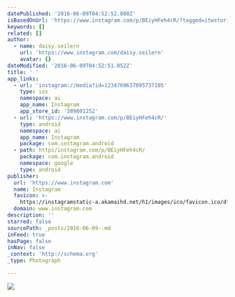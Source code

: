 ```yaml
---
datePublished: '2016-06-09T04:52:52.800Z'
isBasedOnUrl: 'https://www.instagram.com/p/BEiyHFeh4cR/?tagged=itwstories'
keywords: []
related: []
author:
  - name: daisy.seilern
    url: 'https://www.instagram.com/daisy.seilern'
    avatar: {}
dateModified: '2016-06-09T04:52:51.052Z'
title: ' '
app_links:
  - url: 'instagram://media?id=1234769637095737105'
    type: ios
    namespace: ai
    app_name: Instagram
    app_store_id: '389801252'
  - url: 'https://www.instagram.com/p/BEiyHFeh4cR/'
    type: android
    namespace: ai
    app_name: Instagram
    package: com.instagram.android
  - path: https/instagram.com/p/BEiyHFeh4cR/
    package: com.instagram.android
    namespace: google
    type: android
publisher:
  url: 'https://www.instagram.com'
  name: Instagram
  favicon: >-
    https://instagramstatic-a.akamaihd.net/h1/images/ico/favicon.ico/dfa85bb1fd63.ico
  domain: www.instagram.com
description: ''
starred: false
sourcePath: _posts/2016-06-09-.md
inFeed: true
hasPage: false
inNav: false
_context: 'http://schema.org'
_type: Photograph

---
```

![ ](https://s3-us-west-2.amazonaws.com/the-grid-img/p/460a45091eaf722e9cbd23590e152f5813a2005e.jpg)